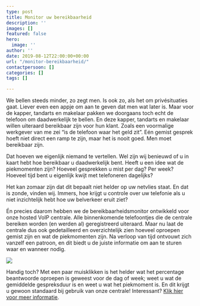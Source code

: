 ```yaml
---
type: post
title: Monitor uw bereikbaarheid
description: ''
images: []
featured: false
hero:
  image: ''
author: ''
date: 2019-08-12T22:00:00+00:00
url: "/monitor-bereikbaarheid/"
contactpersoon: []
categories: []
tags: []

---
```

We bellen steeds minder, zo zegt men. Is ook zo, als het om privésituaties gaat. Liever even een appje om aan te geven dat men wat later is. Maar voor de kapper, tandarts en makelaar pakken we doorgaans toch echt de telefoon om daadwerkelijk te bellen. En deze kapper, tandarts en makelaar willen uiteraard bereikbaar zijn voor hun klant. Zoals een voormalige werkgever van me zei “is de telefoon waar het geld zit”. Eén gemist gesprek hoeft niet direct een ramp te zijn, maar het is nooit goed. Men moet bereikbaar zijn.

Dat hoeven we eigenlijk niemand te vertellen. Wel zijn wij benieuwd of u in kaart hebt hoe bereikbaar u daadwerkelijk bent. Heeft u een idee wat de piekmomenten zijn? Hoeveel gesprekken u mist per dag? Per week? Hoeveel tijd bent u eigenlijk kwijt met telefoneren dagelijks?

Het kan zomaar zijn dat dit bepaalt niet helder op uw netvlies staat. En dat is zonde, vinden wij. Immers, hoe krijgt u controle over uw telefonie als u niet inzichtelijk hebt hoe uw belverkeer eruit ziet?

Én precies daarom hebben we de bereikbaarheidsmonitor ontwikkeld voor onze hosted VoIP centrale. Alle binnenkomende telefoontjes die de centrale bereiken worden (en werden al) geregistreerd uiteraard. Maar nu laat de centrale dus ook gedetailleerd en overzichtelijk zien hoeveel oproepen gemist zijn en wat de piekmomenten zijn. Na verloop van tijd ontvouwt zich vanzelf een patroon, en dit biedt u de juiste informatie om aan te sturen waar en wanneer nodig.

![](https://res.cloudinary.com/callvoip/image/upload/v1563355159/callvoip-website-bereikbaarheidsmonitor2.png)

Handig toch? Met een paar muisklikken is het helder wat het percentage beantwoorde oproepen is geweest voor de dag of week; weet u wat de gemiddelde gespreksduur is en weet u wat het piekmoment is. En dit krijgt u gewoon standaard bij gebruik van onze centrale! Interessant? [Klik hier voor meer informatie](/telefonie/bereikbaarheidsmonitor/).
